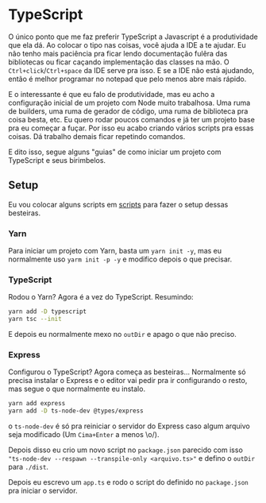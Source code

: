 # TypeScript

O único ponto que me faz preferir TypeScript a Javascript é a produtividade que
ela dá. Ao colocar o tipo nas coisas, você ajuda a IDE a te ajudar. Eu não
tenho mais paciência pra ficar lendo documentação fulêra das bibliotecas ou
ficar caçando implementação das classes na mão. O `Ctrl+click`/`Ctrl+space` da IDE
serve pra isso. E se a IDE não está ajudando, então é melhor programar no
notepad que pelo menos abre mais rápido.

E o interessante é que eu falo de produtividade, mas eu acho a configuração
inicial de um projeto com Node muito trabalhosa. Uma ruma de builders, uma ruma
de gerador de código, uma ruma de biblioteca pra coisa besta, etc. Eu quero
rodar poucos comandos e já ter um projeto base pra eu começar a fuçar. Por isso
eu acabo criando vários scripts pra essas coisas. Dá trabalho demais ficar
repetindo comandos.

E dito isso, segue alguns "guias" de como iniciar um projeto com TypeScript e
seus birimbelos.

## Setup

Eu vou colocar alguns scripts em [scripts](scripts) para fazer o setup dessas
besteiras.

### Yarn

Para iniciar um projeto com Yarn, basta um `yarn init -y`, mas eu normalmente
uso `yarm init -p -y` e modifico depois o que precisar.

### TypeScript

Rodou o Yarn? Agora é a vez do TypeScript. Resumindo:

```sh
yarn add -D typescript
yarn tsc --init
```

E depois eu normalmente mexo no `outDir` e apago o que não preciso.

### Express

Configurou o TypeScript? Agora começa as besteiras...
Normalmente só precisa instalar o Express e o editor vai pedir pra ir
configurando o resto, mas segue o que normalmente eu instalo.

```sh
yarn add express
yarn add -D ts-node-dev @types/express
```

o `ts-node-dev` é só pra reiniciar o servidor do Express caso algum arquivo
seja modificado (Um `Cima+Enter` a menos \o/).

Depois disso eu crio um novo script no `package.json` parecido com isso
`"ts-node-dev --respawn --transpile-only <arquivo.ts>"` e defino o `outDir`
para `./dist`.

Depois eu escrevo um `app.ts` e rodo o script do definido no `package.json` pra
iniciar o servidor.
